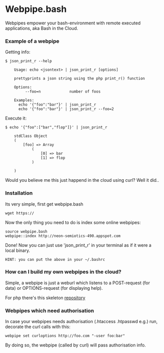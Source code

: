 Webpipe.bash 
============

Webpipes empower your bash-environment with remote executed applications, aka Bash in the Cloud.

### Example of a webpipe

Getting info:

    $ json_print_r --help

        Usage: echo <jsontext> | json_print_r [options]

        prettyprints a json string using the php print_r() function 

        Options:
             --foo=n             number of foos

        Examples:
          echo '{"foo":"bar"}' | json_print_r 
          echo '{"foo":"bar"}' | json_print_r --foo=2

Execute it:

    $ echo '{"foo":["bar","flop"]}' | json_print_r

        stdClass Object
        (
            [foo] => Array
                (
                    [0] => bar
                    [1] => flop
                )

        )

Would you believe me this just happend in the cloud using curl?
Well it did..

### Installation

Its very simple, first get webpipe.bash

    wget https://

Now the only thing you need to do is index some online webpipes:

    source webpipe.bash
    webpipe::index http://neon-semiotics-490.appspot.com

Done! Now you can just use 'json_print_r' in your terminal as if it were a local binary.

`HINT: you can put the above in your ~/.bashrc`

### How can I build my own webpipes in the cloud?

Simple, a webpipe is just a weburl which listens to a POST-request (for data) or OPTIONS-request (for displaying help).

For php there's this skeleton [repository](https://github.com/coderofsalvation/webpipe.bash.php)

### Webpipes which need authorisation

In case your webpipes needs authorisation (.htaccess .htpasswd e.g.) run, decorate the curl calls with this:

    webpipe set curloptions http://foo.com "-user foo:bar"

By doing so, the webpipe (called by curl) will pass authorisation info.
